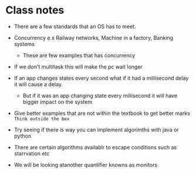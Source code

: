 # Class notes

- There are a few standards that an OS has to meet.
- Concurrency e.x Railway networks, Machine in a factory, Banking systems
	- These are few examples that has concurrency 
- If we don't multitask this will make the pc wait longer
- If an app changes states every second what if it had a millisecond delay it will cause a delay.
	- But if it was an app changing state every millisecond it will have bigger impact on the system
	  
- Give better examples that are not within the textbook to get better marks `Think outside the box`
- Try seeing if there is way you can implement algorimths with java or python
- There are certain algorithms availablr to escape conditions such as starrvation etc

- We will be looking atanother quantifier knowns as monitors